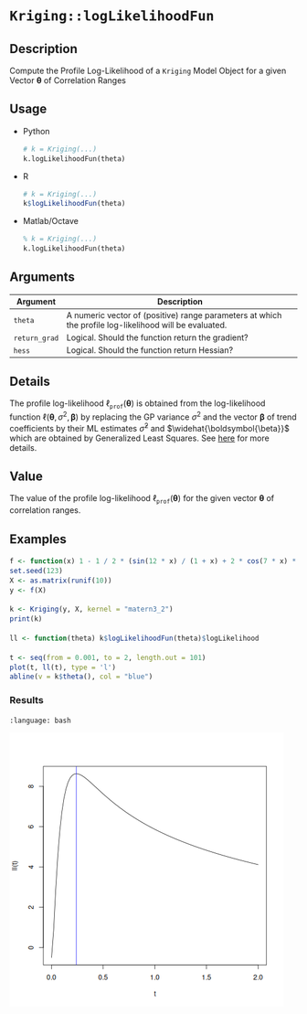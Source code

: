 # `Kriging::logLikelihoodFun`


## Description

Compute the Profile Log-Likelihood of a `Kriging` Model Object for a
given Vector $\boldsymbol{\theta}$ of Correlation Ranges

## Usage

* Python
    ```python
    # k = Kriging(...)
    k.logLikelihoodFun(theta)
    ```
* R
    ```r
    # k = Kriging(...)
    k$logLikelihoodFun(theta)
    ```
* Matlab/Octave
    ```octave
    % k = Kriging(...)
    k.logLikelihoodFun(theta)
    ```


## Arguments

Argument      |Description
------------- |----------------
`theta`     |     A numeric vector of (positive) range parameters at which the profile log-likelihood will be evaluated.
`return_grad`     |     Logical. Should the function return the gradient?
`hess`     |     Logical. Should the function return Hessian?


## Details

The profile log-likelihood $\ell_{\texttt{prof}}(\boldsymbol{\theta})$
is obtained from the log-likelihood function
$\ell(\boldsymbol{\theta},\, \sigma^2, \, \boldsymbol{\beta})$ by
replacing the GP variance $\sigma^2$ and the vector
$\boldsymbol{\beta}$ of trend coefficients by their ML estimates
$\widehat{\sigma}^2$ and $\widehat{\boldsymbol{\beta}}$ which are
obtained by Generalized Least Squares. See [here](SecMLProf) for more
details.


## Value

The value of the profile log-likelihood
$\ell_{\texttt{prof}}(\boldsymbol{\theta})$ for the given vector
$\boldsymbol{\theta}$ of correlation ranges.

## Examples

```r
f <- function(x) 1 - 1 / 2 * (sin(12 * x) / (1 + x) + 2 * cos(7 * x) * x^5 + 0.7)
set.seed(123)
X <- as.matrix(runif(10))
y <- f(X)

k <- Kriging(y, X, kernel = "matern3_2")
print(k)

ll <- function(theta) k$logLikelihoodFun(theta)$logLikelihood

t <- seq(from = 0.001, to = 2, length.out = 101)
plot(t, ll(t), type = 'l')
abline(v = k$theta(), col = "blue")
```

### Results
```{literalinclude} ../functions/examples/logLikelihoodFun.Kriging.md.Rout
:language: bash
```
![](../functions/examples/logLikelihoodFun.Kriging.md.png)
